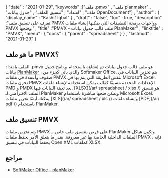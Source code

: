 {
  "date" : "2021-01-29",
  "keywords" :["ملف .pmvx" , "ملف planmaker" , "ملف" , "امتداد" , "تنسيق الملف" , "جدول بيانات OpenDocument"] ,
  "author" : {
    "display_name" : "Kashif Iqbal"
} ,
  "draft" : "false",
  "toc" : true,
  "description" :"تعرف على تنسيق ملف PMVX وواجهات برمجة التطبيقات التي يمكنها إنشاء ملفات PMVX وفتحها." ,
  "title" :"PMVX - ملف قالب جدول بيانات PlanMaker" ,
  "linktitle" : "PMVX",
  "menu" : {
    "docs" : {
      "parent" : "spreadsheet"
}
} ,
  "lastmod" : "2021-01-29"
}

## ما هو ملف PMVX؟

الملف بامتداد .pmvx هو ملف قالب جدول بيانات تم إنشاؤه باستخدام برنامج جدول بيانات [PlanMaker](https://www.softmaker.de/softmaker-office-planmaker) ، والذي يأتي كجزء من Softmaker Office. يتم تخزين البيانات في صفوف وأعمدة في ملفات PMVX بنفس الطريقة التي يتم بها في Microsoft Excel. تخزن ملفات PMVX الإعدادات المحددة مسبقًا كقالب يمكن استخدامه لإنشاء ملفات PMD و PMDX بعد تعبئة البيانات فيها. [XLSX](/ar/ spreadsheet / xlsx /) هو تنسيق الملف الافتراضي لـ PlanMaker ويمكن فتحها مباشرة باستخدام Microsoft Excel. يمكنك أيضًا تحرير ملفات [XLS](/ar/ spreadsheet / xls /) وإنشاء ملفات [PDF](/ar/ pdf /) باستخدام PlanMaker.

## تنسيق ملف PMVX

يتم تخزين ملفات PMVX على قرص بتنسيق ملف خاص بـ PlanMaker وتكون هياكل الملفات الداخلية الخاصة بها غير معروفة. بقدر ما يتعلق الأمر بحفظ ملفات PMVX ، فإنه يحفظ البيانات في تنسيق Open XML كملفات XLSX.

## مراجع ##

* [SoftMaker Office - planMaker](https://www.softmaker.de/softmaker-office-planmaker)

